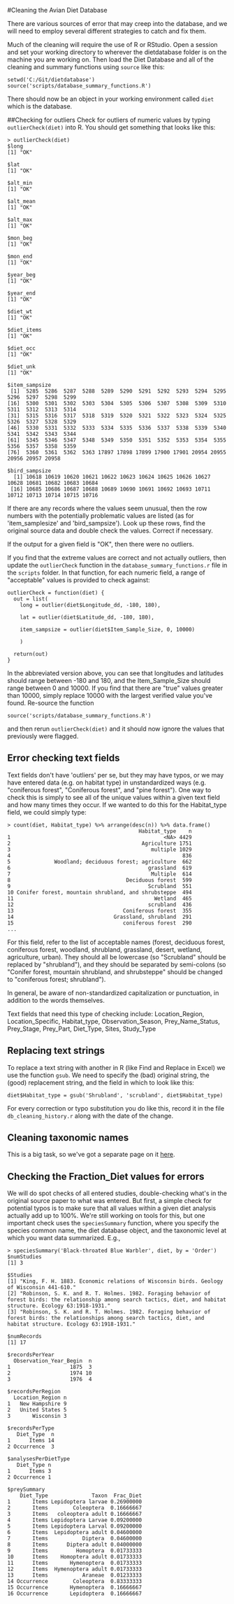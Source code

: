 #Cleaning the Avian Diet Database

There are various sources of error that may creep into the database, and we will need to employ several
different strategies to catch and fix them.

Much of the cleaning will require the use of R or RStudio. Open a session and set your working 
directory to wherever the dietdatabase folder is on the machine you are working on. Then load 
the Diet Database and all of the cleaning and summary functions using `source` like this:

```
setwd('C:/Git/dietdatabase')
source('scripts/database_summary_functions.R')
```

There should now be an object in your working environment called `diet` which is the database.

##Checking for outliers
Check for outliers of numeric values by typing `outlierCheck(diet)` into R. You should get something that looks like this:
```
> outlierCheck(diet)
$long
[1] "OK"

$lat
[1] "OK"

$alt_min
[1] "OK"

$alt_mean
[1] "OK"

$alt_max
[1] "OK"

$mon_beg
[1] "OK"

$mon_end
[1] "OK"

$year_beg
[1] "OK"

$year_end
[1] "OK"

$diet_wt
[1] "OK"

$diet_items
[1] "OK"

$diet_occ
[1] "OK"

$diet_unk
[1] "OK"

$item_sampsize
 [1]  5285  5286  5287  5288  5289  5290  5291  5292  5293  5294  5295  5296  5297  5298  5299
[16]  5300  5301  5302  5303  5304  5305  5306  5307  5308  5309  5310  5311  5312  5313  5314
[31]  5315  5316  5317  5318  5319  5320  5321  5322  5323  5324  5325  5326  5327  5328  5329
[46]  5330  5331  5332  5333  5334  5335  5336  5337  5338  5339  5340  5341  5342  5343  5344
[61]  5345  5346  5347  5348  5349  5350  5351  5352  5353  5354  5355  5356  5357  5358  5359
[76]  5360  5361  5362  5363 17897 17898 17899 17900 17901 20954 20955 20956 20957 20958

$bird_sampsize
  [1] 10618 10619 10620 10621 10622 10623 10624 10625 10626 10627 10628 10681 10682 10683 10684
 [16] 10685 10686 10687 10688 10689 10690 10691 10692 10693 10711 10712 10713 10714 10715 10716
```
If there are any records where the values seem unusual, then the row numbers with the potentially
problematic values are listed (as for 'item_samplesize' and 'bird_sampsize'). Look up these rows,
find the original source data and double check the values. Correct if necessary.

If the output for a given field is "OK", then there were no outliers.

If you find that the extreme values are correct and not actually outliers, then update the `outlierCheck` function
in the `database_summary_functions.r` file in the `scripts` folder. In that function, for each numeric field,
a range of "acceptable" values is provided to check against:
```
outlierCheck = function(diet) {
  out = list(
    long = outlier(diet$Longitude_dd, -180, 180),
    
    lat = outlier(diet$Latitude_dd, -180, 180),
    
    item_sampsize = outlier(diet$Item_Sample_Size, 0, 10000)
    
    )
  
  return(out)
}
```
In the abbreviated version above, you can see that longitudes and latitudes should range between -180 and 180, 
and the Item_Sample_Size should range between 0 and 10000. If you find that there are "true" values greater
than 10000, simply replace 10000 with the largest verified value you've found. Re-source the function
```
source('scripts/database_summary_functions.R')
```
and then rerun `outlierCheck(diet)` and it should now ignore the values that previously were flagged.

## Error checking text fields
Text fields don't have 'outliers' per se, but they may have typos, or we may have entered data
(e.g. on habitat type) in unstandardized ways (e.g. "coniferous forest", "Coniferous forest", and 
"pine forest"). One way to check this is simply to see all of the unique values within a given
text field and how many times they occur. If we wanted to do this for the Habitat_type field, we could 
simply type:
```
> count(diet, Habitat_type) %>% arrange(desc(n)) %>% data.frame()
                                          Habitat_type    n
1                                                 <NA> 4429
2                                          Agriculture 1751
3                                             multiple 1029
4                                                       836
5              Woodland; deciduous forest; agriculture  662
6                                            grassland  619
7                                             Multiple  614
8                                     Deciduous forest  599
9                                            Scrubland  551
10 Conifer forest, mountain shrubland, and shrubsteppe  494
11                                             Wetland  465
12                                           scrubland  436
13                                   Coniferous forest  355
14                                Grassland, shrubland  291
15                                   coniferous forest  290
...
```
For this field, refer to the list of acceptable names (forest, deciduous forest, coniferous forest, woodland,
shrubland, grassland, desert, wetland, agriculture, urban). They should all be lowercase (so "Scrubland" should be
replaced by "shrubland"), and they should be separated by semi-colons (so "Conifer forest, mountain shrubland, and shrubsteppe" should be changed to "coniferous forest; shrubland").

In general, be aware of non-standardized capitalization or punctuation, in addition to the words themselves.

Text fields that need this type of checking include: Location_Region, Location_Specific, Habitat_type, Observation_Season,
Prey_Name_Status, Prey_Stage, Prey_Part, Diet_Type, Sites, Study_Type

## Replacing text strings
To replace a text string with another in R (like Find and Replace in Excel) we use the function `gsub`. We need to specify
the (bad) original string, the (good) replacement string, and the field in which to look like this:
```
diet$Habitat_type = gsub('Shrubland', 'scrubland', diet$Habitat_type)
```

For every correction or typo substitution you do like this, record it in the file `db_cleaning_history.r` along with the date of the change.

## Cleaning taxonomic names
This is a big task, so we've got a separate page on it [here](https://github.com/hurlbertlab/dietdatabase/blob/master/cleaning/name_cleaning_instructions.md). 

## Checking the Fraction_Diet values for errors
We will do spot checks of all entered studies, double-checking what's in the original source paper to what was entered.
But first, a simple check for potential typos is to make sure that all values within a given diet analysis actually add
up to 100%. We're still working on tools for this, but one important check uses the `speciesSummary` function, where you specify 
the species common name, the diet database object, and the taxonomic level at which you want data summarized. E.g., 
```
> speciesSummary('Black-throated Blue Warbler', diet, by = 'Order')
$numStudies
[1] 3

$Studies
[1] "King, F. H. 1883. Economic relations of Wisconsin birds. Geology of Wisconsin 441-610."                                                                               
[2] "Robinson, S. K. and R. T. Holmes. 1982. Foraging behavior of forest birds: the relationship among search tactics, diet, and habitat structure. Ecology 63:1918-1931." 
[3] "Robinson, S. K. and R. T. Holmes. 1982. Foraging behavior of forest birds: the relationships among search tactics, diet, and habitat structure. Ecology 63:1918-1931."

$numRecords
[1] 17

$recordsPerYear
  Observation_Year_Begin  n
1                   1875  3
2                   1974 10
3                   1976  4

$recordsPerRegion
  Location_Region n
1   New Hampshire 9
2   United States 5
3       Wisconsin 3

$recordsPerType
   Diet_Type  n
1      Items 14
2 Occurrence  3

$analysesPerDietType
   Diet_Type n
1      Items 3
2 Occurrence 1

$preySummary
    Diet_Type              Taxon  Frac_Diet
1       Items Lepidoptera larvae 0.26900000
2       Items        Coleoptera  0.16666667
3       Items   coleoptera adult 0.16666667
4       Items Lepidoptera Larvae 0.09200000
5       Items Lepidoptera Larval 0.09200000
6       Items  Lepidoptera adult 0.04600000
7       Items           Diptera  0.04600000
8       Items      Diptera adult 0.04000000
9       Items         Homoptera  0.01733333
10      Items    Homoptera adult 0.01733333
11      Items       Hymenoptera  0.01733333
12      Items  Hymenoptera adult 0.01733333
13      Items           Araneae  0.01233333
14 Occurrence        Coleoptera  0.83333333
15 Occurrence       Hymenoptera  0.16666667
16 Occurrence       Lepidoptera  0.16666667
```

